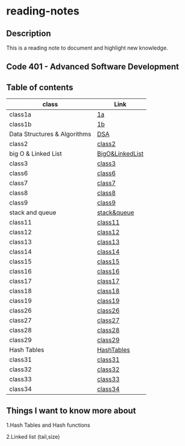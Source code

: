 # reading-notes

## Description
This is a reading note to document and highlight new knowledge.

## Code 401 - Advanced Software Development

## Table of contents

| class                         | Link                                                     |
| ----------------------------- | -------------------------------------------------------- |
| class1a                       | [1a](./class1a.md)                                       |
| class1b                       | [1b](./class1b.md)                                       |
| Data Structures & Algorithms  | [DSA](./Data%20Structures%20and%20Algorithms.md)         |
| class2                        | [class2](./class2.md)                                    |
| big O & Linked List           | [BigO&LinkedList](./Big%20O%20%26%20Linked%20Lists.md)   |
| class3                        | [class3](./class3.md)                                    |
| class6                        | [class6](./class6.md)                                    |
| class7                        | [class7](./class7.md)                                    |
| class8                        | [class8](./class8.md)                                    |
| class9                        | [class9](./class9.md)                                    |
| stack and queue               | [stack&queue](./stack%20and%20queue.md)                  |
| class11                       | [class11](./class11.md)                                  |
| class12                       | [class12](./class12.md)                                  |
| class13                       | [class13](./class13.md)                                  |
| class14                       | [class14](./class14.md)                                  |
| class15                       | [class15](./class15.md)                                  |
| class16                       | [class16](./class16.md)                                  |
| class17                       | [class17](./class17.md)                                  |
| class18                       | [class18](./class18.md)                                  |
| class19                       | [class19](./class19.md)                                  |
| class26                       | [class26](./class26.md)                                  |
| class27                       | [class27](./class27.md)                                  |
| class28                       | [class28](./class28.md)                                  |
| class29                       | [class29](./class29.md)                                  |
| Hash Tables                   | [HashTables](./Hash%20Tables.md)                         |
| class31                       | [class31](./class31.md)                                  |
| class32                       | [class32](./class32.md)                                  |
| class33                       | [class33](./class33.md)                                  |
| class34                       | [class34](./class34.md)                                  |

## Things I want to know more about

1.Hash Tables and Hash functions

2.Linked list (tail,size)